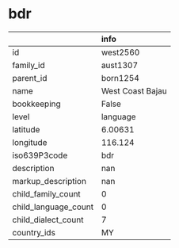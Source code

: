 # bdr
|                      | info             |
|:---------------------|:-----------------|
| id                   | west2560         |
| family_id            | aust1307         |
| parent_id            | born1254         |
| name                 | West Coast Bajau |
| bookkeeping          | False            |
| level                | language         |
| latitude             | 6.00631          |
| longitude            | 116.124          |
| iso639P3code         | bdr              |
| description          | nan              |
| markup_description   | nan              |
| child_family_count   | 0                |
| child_language_count | 0                |
| child_dialect_count  | 7                |
| country_ids          | MY               |